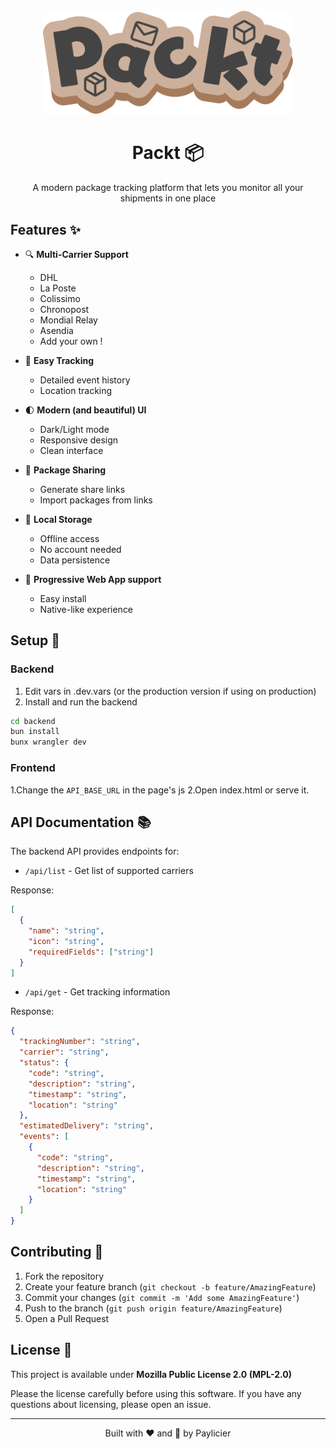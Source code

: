 <div align="center">
<br>
  <img src="frontend/logo.svg" alt="Packt Logo" width="400"/>
  
  # Packt 📦
  
  A modern package tracking platform that lets you monitor all your shipments in one place
</div>

## Features ✨

- 🔍 **Multi-Carrier Support**
  - DHL
  - La Poste
  - Colissimo
  - Chronopost
  - Mondial Relay
  - Asendia
  - Add your own !
  
- 🎯 **Easy Tracking**
  - Detailed event history
  - Location tracking
  
- 🌓 **Modern (and beautiful) UI**
  - Dark/Light mode
  - Responsive design
  - Clean interface
  
- 🔗 **Package Sharing**
  - Generate share links
  - Import packages from links
  
- 💾 **Local Storage**
  - Offline access
  - No account needed
  - Data persistence

- 📱 **Progressive Web App support**
  - Easy install
  - Native-like experience

## Setup 🚀

### Backend

1. Edit vars in .dev.vars (or the production version if using on production)
2. Install and run the backend
```bash
cd backend
bun install
bunx wrangler dev
```

### Frontend
1.Change the ``API_BASE_URL`` in the page's js
2.Open index.html or serve it.

## API Documentation 📚

The backend API provides endpoints for:
- `/api/list` - Get list of supported carriers

Response:
```json
[
  {
    "name": "string",
    "icon": "string",
    "requiredFields": ["string"]
  }
]
```
- `/api/get` - Get tracking information

Response:
```json
{
  "trackingNumber": "string",
  "carrier": "string",
  "status": {
    "code": "string",
    "description": "string",
    "timestamp": "string",
    "location": "string"
  },
  "estimatedDelivery": "string",
  "events": [
    {
      "code": "string",
      "description": "string",
      "timestamp": "string",
      "location": "string"
    }
  ]
}
```


## Contributing 🤝

1. Fork the repository
2. Create your feature branch (`git checkout -b feature/AmazingFeature`)
3. Commit your changes (`git commit -m 'Add some AmazingFeature'`)
4. Push to the branch (`git push origin feature/AmazingFeature`)
5. Open a Pull Request

## License 📄

This project is available under **Mozilla Public License 2.0 (MPL-2.0)**

Please the license carefully before using this software. If you have any questions about licensing, please open an issue.

---

<div align="center">
  Built with ❤️ and 🌊 by Paylicier
</div>
